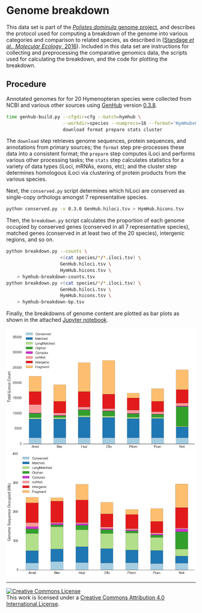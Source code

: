 # Genome breakdown

This data set is part of the [*Polistes dominula* genome project][pdomproj], and describes the protocol used for computing a breakdown of the genome into various categories and comparison to related species, as described in ([Standage *et al.*, *Molecular Ecology*, 2016][ref]).
Included in this data set are instructions for collecting and preprocessing the comparative genomics data, the scripts used for calculating the breakdown, and the code for plotting the breakdown.

## Procedure

Annotated genomes for for 20 Hymenopteran species were collected from NCBI and various other sources using [GenHub][genhub] version [0.3.8][genhub-v0.3.8].

```bash
time genhub-build.py --cfgdir=cfg --batch=hymhub \
                     --workdir=species --numprocs=16 --format='HymHubv0.3.0-{}ILC-%05lu' \
                     download format prepare stats cluster
```

The `download` step retrieves genome sequences, protein sequences, and annotations from primary sources; the `format` step pre-processes these data into a consistent format; the `prepare` step computes iLoci and performs various other processing tasks; the `stats` step calculates statistics for a variety of data types (iLoci, mRNAs, exons, etc); and the cluster step determines homologous iLoci via clustering of protein products from the various species.

Next, the `conserved.py` script determines which hiLoci are conserved as single-copy orthologs amongst 7 representative species.

```bash
python conserved.py -v 0.3.0 GenHub.hiloci.tsv > HymHub.hicons.tsv
```

Then, the `breakdown.py` script calculates the proportion of each genome occupied by conserved genes (conserved in all 7 representative species), matched genes (conserved in at least two of the 20 species), intergenic regions, and so on.

```bash
python breakdown.py --counts \
                    <(cat species/*/*.iloci.tsv) \
                    GenHub.hiloci.tsv \
                    HymHub.hicons.tsv \
    > hymhub-breakdown-counts.tsv
python breakdown.py <(cat species/*/*.iloci.tsv) \
                    GenHub.hiloci.tsv \
                    HymHub.hicons.tsv \
    > hymhub-breakdown-bp.tsv
```

Finally, the breakdowns of genome content are plotted as bar plots as shown in the attached [Jupyter notebook](notebook.ipynb).

![Breakdown by iLocus count](breakdown-counts.png)
![Breakdown by space occupied](breakdown-bp.png)

------

[![Creative Commons License](https://i.creativecommons.org/l/by/4.0/88x31.png)][ccby4]  
This work is licensed under a [Creative Commons Attribution 4.0 International License][ccby4].

[pdomproj]: https://github.com/PdomGenomeProject
[ref]: http://dx.doi.org/10.1111/mec.13578
[genhub]: https://standage.github.io/genhub
[genhub-v0.3.8]: https://github.com/standage/genhub/releases/tag/0.3.8
[ccby4]: http://creativecommons.org/licenses/by/4.0/
